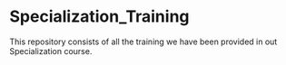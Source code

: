 # Specialization_Training
This repository consists of all the training we have been provided in out Specialization course.
